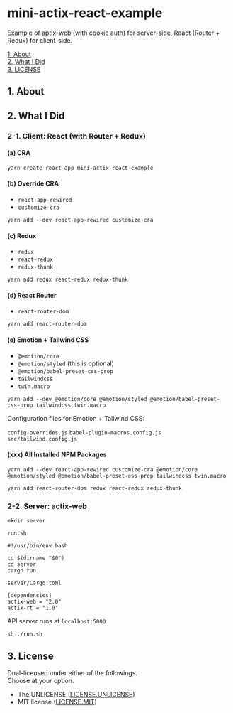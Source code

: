 # mini-actix-react-example

Example of aptix-web (with cookie auth) for server-side, React (Router + Redux) for client-side.

[1. About](#about)  
[2. What I Did](#what)  
[3. LICENSE](#license)  

<a id="about"></a>
## 1. About

<a id="what"></a>
## 2. What I Did


### 2-1. Client: React (with Router + Redux)


#### (a) CRA

```shell
yarn create react-app mini-actix-react-example
```

#### (b) Override CRA

- `react-app-rewired`
- `customize-cra`

```shell
yarn add --dev react-app-rewired customize-cra
```

#### (c) Redux

- `redux`
- `react-redux`
- `redux-thunk`

```shell
yarn add redux react-redux redux-thunk
```

#### (d) React Router

- `react-router-dom`

```shell
yarn add react-router-dom
```

#### (e) Emotion + Tailwind CSS

- `@emotion/core`
- `@emotion/styled` (this is optional)
- `@emotion/babel-preset-css-prop`
- `tailwindcss`
- `twin.macro`

```shell
yarn add --dev @emotion/core @emotion/styled @emotion/babel-preset-css-prop tailwindcss twin.macro
```

Configuration files for Emotion + Tailwind CSS:

`config-overrides.js`
`babel-plugin-macros.config.js`
`src/tailwind.config.js`


#### (xxx) All Installed NPM Packages

```shell
yarn add --dev react-app-rewired customize-cra @emotion/core @emotion/styled @emotion/babel-preset-css-prop tailwindcss twin.macro

yarn add react-router-dom redux react-redux redux-thunk
```



### 2-2. Server: actix-web

```shell
mkdir server
```

`run.sh`
```shell
#!/usr/bin/env bash

cd $(dirname "$0")
cd server
cargo run
```
`server/Cargo.toml`
```
[dependencies]
actix-web = "2.0"
actix-rt = "1.0"
```

API server runs at `localhost:5000`

```shell
sh ./run.sh
```



<a id="license"></a>
## 3. License

Dual-licensed under either of the followings.  
Choose at your option.

- The UNLICENSE ([LICENSE.UNLICENSE](LICENSE.UNLICENSE))
- MIT license ([LICENSE.MIT](LICENSE.MIT))

